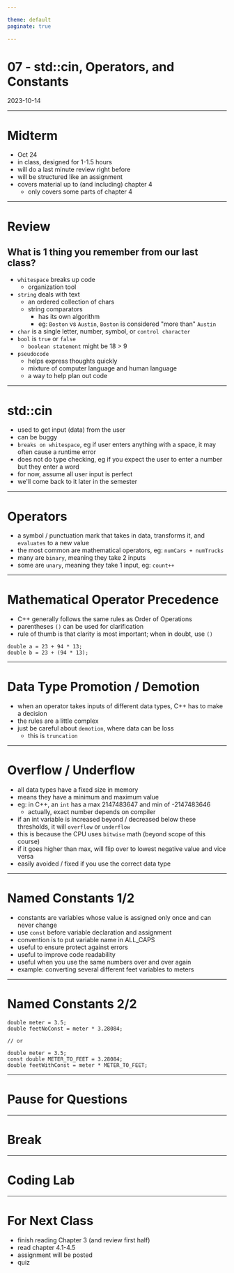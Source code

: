 ```yaml
---

theme: default
paginate: true

---
```


# 07 - std::cin, Operators, and Constants
2023-10-14

---

# Midterm

- Oct 24
- in class, designed for 1-1.5 hours
- will do a last minute review right before
- will be structured like an assignment
- covers material up to (and including) chapter 4
  - only covers some parts of chapter 4

---

# Review
## What is 1 thing you remember from our last class?

- `whitespace` breaks up code
  - organization tool
- `string` deals with text
  - an ordered collection of chars
  - string comparators
    - has its own algorithm
	- eg: `Boston` vs `Austin`, `Boston` is considered "more than" `Austin`
- `char` is a single letter, number, symbol, or `control character`
- `bool` is `true` or `false`
  - `boolean statement` might be 18 > 9
- `pseudocode`
  - helps express thoughts quickly
  - mixture of computer language and human language
  - a way to help plan out code
---

# std::cin

- used to get input (data) from the user
- can be buggy
- `breaks on whitespace`, eg if user enters anything with a space, it may often cause a runtime error
- does not do type checking, eg if you expect the user to enter a number but they enter a word
- for now, assume all user input is perfect
- we'll come back to it later in the semester

---

# Operators

- a symbol / punctuation mark that takes in data, transforms it, and `evaluates` to a new value
- the most common are mathematical operators, eg: `numCars + numTrucks`
- many are `binary`, meaning they take 2 inputs
- some are `unary`, meaning they take 1 input, eg: `count++`

---

# Mathematical Operator Precedence

- C++ generally follows the same rules as Order of Operations
- parentheses `()` can be used for clarification
- rule of thumb is that clarity is most important; when in doubt, use `()`

```
double a = 23 + 94 * 13;
double b = 23 + (94 * 13);
```

---

# Data Type Promotion / Demotion

- when an operator takes inputs of different data types, C++ has to make a decision
- the rules are a little complex
- just be careful about `demotion`, where data can be loss
  - this is `truncation`

---

# Overflow / Underflow

- all data types have a fixed size in memory
- means they have a minimum and maximum value
- eg: in C++, an `int` has a max 2147483647 and min of -2147483646
  - actually, exact number depends on compiler
- if an int variable is increased beyond / decreased below these thresholds, it will `overflow` or `underflow`
- this is because the CPU uses `bitwise` math (beyond scope of this course)
- if it goes higher than max, will flip over to lowest negative value and vice versa
- easily avoided / fixed if you use the correct data type

---

# Named Constants 1/2

- constants are variables whose value is assigned only once and can never change
- use `const` before variable declaration and assignment
- convention is to put variable name in ALL_CAPS
- useful to ensure protect against errors
- useful to improve code readability
- useful when you use the same numbers over and over again
- example: converting several different feet variables to meters

---

# Named Constants 2/2

```
double meter = 3.5;
double feetNoConst = meter * 3.28084;

// or

double meter = 3.5;
const double METER_TO_FEET = 3.28084;
double feetWithConst = meter * METER_TO_FEET;
```

---

# Pause for Questions

---

# Break

---

# Coding Lab

---

# For Next Class

- finish reading Chapter 3 (and review first half)
- read chapter 4.1-4.5
- assignment will be posted
- quiz
